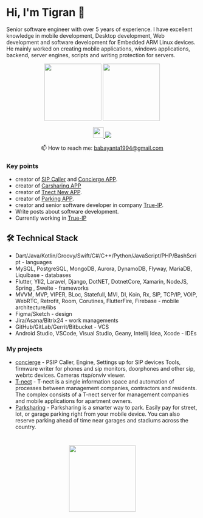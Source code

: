 # Hi, I'm Tigran 👋
Senior software engineer with over 5 years of experience. 
I have excellent knowledge in mobile development, Desktop development, Web development and software development for Embedded ARM Linux devices.
He mainly worked on creating mobile applications, windows applications, backend, server engines, scripts and writing protection for servers.

<p align='center'>
   <a href="https://github-readme-stats.vercel.app/api?username=babayanta1994&show_icons=true&count_private=true"><img
           height=150
           src="https://github-readme-stats.vercel.app/api?username=babayanta1994&show_icons=true&count_private=true"/></a>
   <a href="https://github.com/babayanta1994/github-readme-stats"><img height=150
                                                                  src="https://github-readme-stats.vercel.app/api/top-langs/?username=babayanta1994&layout=compact"/></a>
</p>

<p align='center'>
   <a href="https://hh.ru/resume/d36a00beff082ae4890039ed1f76544f523535">
       <img src="https://encrypted-tbn0.gstatic.com/images?q=tbn:ANd9GcQc5JEMX_cW9Yf_lk0NiBJPLclaY4KHAexnhQ&usqp=CAU" height=28/>
   </a>
  
   <a href="https://t.me/babayan_tigran">
       <img src="https://img.shields.io/badge/Telegram-2CA5E0?style=for-the-badge&logo=telegram&logoColor=white"/>
   </a>
<p align='center'>
   📫 How to reach me: <a href='mailto:babayanta1994@gmail.com'>babayanta1994@gmail.com</a>
</p>


### Key points
*   creator of [SIP Caller](https://github.com/babayanta1994/Caller-Mobile-Android-64bits) and [Concierge APP](https://github.com/babayanta1994/concierge).
*   creator of [Carsharing APP](https://github.com/babayanta1994/car_owner) 
*   creator of [Tnect New APP](https://github.com/babayanta1994/tnect_new).
*   creator of [Parking APP](https://github.com/babayanta1994/parking).
*   creator and senior software developer in company [True-IP](http://true-ip.eu/). 
*   Write posts about software development.
*   Currently working in [True-IP](http://true-ip.ru/)

## 🛠 Technical Stack
*   Dart/Java/Kotlin/Groovy/Swift/C#/C++/Python/JavaScript/PHP/BashScript - languages
*   MySQL, PostgreSQL, MongoDB, Aurora, DynamoDB, Flyway, MariaDB, Liquibase - databases
*   Flutter, YII2, Laravel, Django, DotNET, DotnetCore, Xamarin, NodeJS, Spring , Swelte - frameworks
*   MVVM, MVP, VIPER, BLoc, Statefull, MVI, DI, Koin, Rx, SIP, TCP/IP, VOIP, WebRTC, Retrofit, Room, Corutines, FlutterFire, Firebase - mobile architecture/libs
*   Figma/Sketch - design
*   Jira/Asana/Bitrix24 - work managements
*   GitHub/GitLab/Gerrit/Bitbucket - VCS
*   Android Studio, VSCode, Visual Studio, Geany, Intellij Idea, Xcode - IDEs

### My projects

*   [concierge](https://github.com/babayanta1994/concierge) - PSIP Caller, Engine, Settings up for SIP devices Tools, firmware writer for phones and sip monitors, doorphones and other sip, webrtc devices. Cameras rtsp/onviv viewer.
*   [T-nect](https://github.com/babayanta1994/t_nect) - T-nect is a single information space and automation of processes between management companies, contractors and residents. The complex consists of a T-nect server for management companies and mobile applications for apartment owners.
*   [Parksharing](https://github.com/babayanta1994/parking) - Parksharing is a smarter way to park. Easily pay for street, lot, or garage parking right from your mobile device. You can also reserve parking ahead of time near garages and stadiums across the country.

<div align="center" style="margin: 40px 0">
   <a href="https://github.com/babayanta1994/github-profile-views-counter">
       <img width="175px" src="https://komarev.com/ghpvc/?username=romankh3&color=DE002D">
   </a>
</div>
